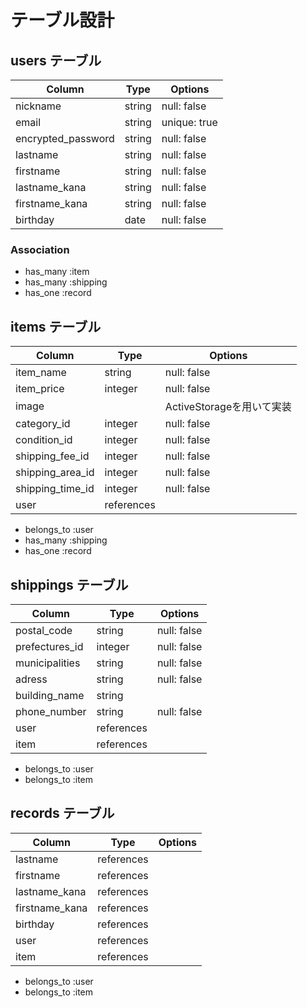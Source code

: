 # テーブル設計

## users テーブル

| Column                   | Type     | Options      |
| --------                 | ------   | -----------  |
| nickname                 | string   | null: false  |
| email                    | string   | unique: true |
| encrypted_password       | string   | null: false  |
| lastname                 | string   | null: false  |
| firstname                | string   | null: false  |
| lastname_kana            | string   | null: false  |
| firstname_kana           | string   | null: false  |
| birthday                 | date     | null: false  |

### Association

- has_many :item
- has_many :shipping
- has_one :record

## items テーブル

| Column             | Type       | Options     |
| ------             | ------     | ----------- |
| item_name          | string     | null: false |
| item_price         | integer    | null: false |
| image              |            | ActiveStorageを用いて実装 |
| category_id        | integer    | null: false |
| condition_id       | integer    | null: false |
| shipping_fee_id    | integer    | null: false |
| shipping_area_id   | integer    | null: false |
| shipping_time_id   | integer    | null: false |
| user               | references |             |

- belongs_to :user
- has_many :shipping
- has_one :record

## shippings テーブル

| Column           | Type          | Options     |
| -------          | ----------    | ------------|
| postal_code      | string       | null: false |
| prefectures_id   | integer       | null: false |
| municipalities   | string        | null: false |
| adress           | string        | null: false |
| building_name    | string        |             |
| phone_number     | string        | null: false |
| user             | references    |             |
| item             | references    |             |

- belongs_to :user
- belongs_to :item

## records テーブル

| Column           | Type          | Options     |
| -------          | ----------    | ------------|
| lastname         | references    |             |
| firstname        | references    |             |
| lastname_kana    | references    |             |
| firstname_kana   | references    |             |
| birthday         | references    |             |
| user             | references    |             |
| item             | references    |             |

- belongs_to :user
- belongs_to :item